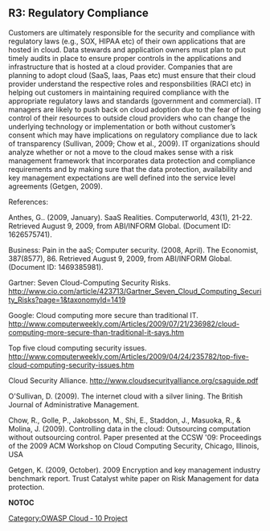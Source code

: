 ## R3: Regulatory Compliance

Customers are ultimately responsible for the security and compliance
with regulatory laws (e.g., SOX, HIPAA etc) of their own applications
that are hosted in cloud. Data stewards and application owners must plan
to put timely audits in place to ensure proper controls in the
applications and infrastructure that is hosted at a cloud provider.
Companies that are planning to adopt cloud (SaaS, Iaas, Paas etc) must
ensure that their cloud provider understand the respective roles and
responsbilities (RACI etc) in helping out customers in maintaining
required compliance with the appropriate regulatory laws and standards
(government and commercial). IT managers are likely to push back on
cloud adoption due to the fear of losing control of their resources to
outside cloud providers who can change the underlying technology or
implementation or both without customer’s consent which may have
implications on regulatory compliance due to lack of transparency
(Sullivan, 2009; Chow et al., 2009). IT organizations should analyze
whether or not a move to the cloud makes sense with a risk management
framework that incorporates data protection and compliance requirements
and by making sure that the data protection, availability and key
management expectations are well defined into the service level
agreements (Getgen, 2009).

References:

Anthes, G.. (2009, January). SaaS Realities. Computerworld, 43(1),
21-22. Retrieved August 9, 2009, from ABI/INFORM Global. (Document ID:
1626575741).

Business: Pain in the aaS; Computer security. (2008, April). The
Economist, 387(8577), 86. Retrieved August 9, 2009, from ABI/INFORM
Global. (Document ID: 1469385981).

Gartner: Seven Cloud-Computing Security Risks.
<http://www.cio.com/article/423713/Gartner_Seven_Cloud_Computing_Security_Risks?page=1&taxonomyId=1419>

Google: Cloud computing more secure than traditional IT.
<http://www.computerweekly.com/Articles/2009/07/21/236982/cloud-computing-more-secure-than-traditional-it-says.htm>

Top five cloud computing security issues.
<http://www.computerweekly.com/Articles/2009/04/24/235782/top-five-cloud-computing-security-issues.htm>

Cloud Security Alliance.
<http://www.cloudsecurityalliance.org/csaguide.pdf>

O'Sullivan, D. (2009). The internet cloud with a silver lining. The
British Journal of Administrative Management.

Chow, R., Golle, P., Jakobsson, M., Shi, E., Staddon, J., Masuoka, R., &
Molina, J. (2009). Controlling data in the cloud: Outsourcing
computation without outsourcing control. Paper presented at the CCSW
'09: Proceedings of the 2009 ACM Workshop on Cloud Computing Security,
Chicago, Illinois, USA

Getgen, K. (2009, October). 2009 Encryption and key management industry
benchmark report. Trust Catalyst white paper on Risk Management for data
protection.

__NOTOC__ <headertabs/>

[Category:OWASP Cloud ‐ 10
Project](Category:OWASP_Cloud_‐_10_Project "wikilink")